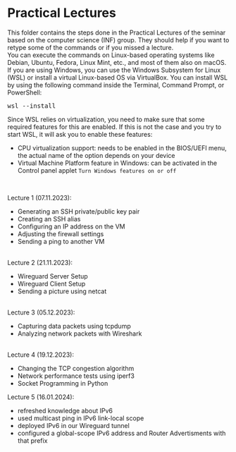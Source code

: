 # Practical Lectures

This folder contains the steps done in the Practical Lectures of the seminar based on the computer science (INF) group. They should help if you want to retype some of the commands or if you missed a lecture.<br>
You can execute the commands on Linux-based operating systems like Debian, Ubuntu, Fedora, Linux Mint, etc., and most of them also on macOS. If you are using Windows, you can use the Windows Subsystem for Linux (WSL) or install a virtual Linux-based OS via VirtualBox. You can install WSL by using the following command inside the Terminal, Command Prompt, or PowerShell:
<pre>wsl --install</pre>

Since WSL relies on virtualization, you need to make sure that some required features for this are enabled. If this is not the case and you try to start WSL, it will ask you to enable these features:
- CPU virtualization support: needs to be enabled in the BIOS/UEFI menu, the actual name of the option depends on your device
- Virtual Machine Platform feature in Windows: can be activated in the Control panel applet `Turn Windows features on or off`

<br>

Lecture 1 (07.11.2023):
 * Generating an SSH private/public key pair
 * Creating an SSH alias
 * Configuring an IP address on the VM
 * Adjusting the firewall settings
 * Sending a ping to another VM
<br><br>

Lecture 2 (21.11.2023):
 * Wireguard Server Setup
 * Wireguard Client Setup
 * Sending a picture using netcat
<br><br>

Lecture 3 (05.12.2023):
* Capturing data packets using tcpdump
* Analyzing network packets with Wireshark
<br><br>

Lecture 4 (19.12.2023):
* Changing the TCP congestion algorithm
* Network performance tests using iperf3
* Socket Programming in Python

Lecture 5 (16.01.2024):
* refreshed knowledge about IPv6
* used multicast ping in IPv6 link-local scope
* deployed IPv6 in our Wireguard tunnel
* configured a global-scope IPv6 address and Router Advertisments with that prefix
<br><br>
